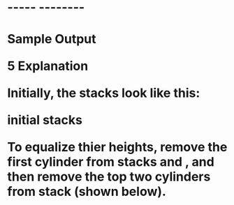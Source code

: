 <h1 Sample Input</h1>

<h1 STDIN       Function</h1>
-----       --------
<h1 5 3 4       h1[] size n1 = 5, h2[] size n2 = 3, h3[] size n3 = 4 </h1> 
<h1 3 2 1 1 1   h1 = [3, 2, 1, 1, 1]</h1>
<h1 4 3 2       h2 = [4, 3, 2]</h1>
<h1 1 1 4 1     h3 = [1, 1, 4, 1]<h1>
Sample Output

5
Explanation

Initially, the stacks look like this:

initial stacks

To equalize thier heights, remove the first cylinder from stacks  and , and then remove the top two cylinders from stack  (shown below).</h1>


